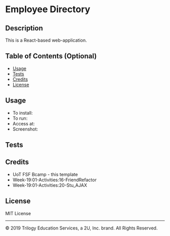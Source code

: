 # Employee Directory

## Description 
This is a React-based web-application.

## Table of Contents (Optional)

* [Usage](#usage)
* [Tests](#tests)
* [Credits](#credits)
* [License](#license)

## Usage 
* To install: 
* To run: 
* Access at: 
* Screenshot:

## Tests

## Credits
* UoT FSF Bcamp - this template
* Week-19:01-Activities:16-FriendRefactor
* Week-19:01-Activities:20-Stu_AJAX

## License

MIT License

---
© 2019 Trilogy Education Services, a 2U, Inc. brand. All Rights Reserved.

